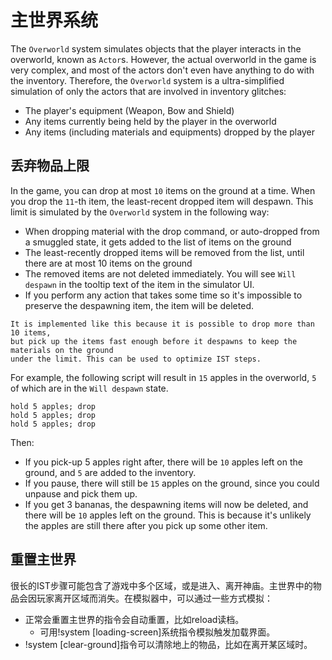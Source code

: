 # 主世界系统

The `Overworld` system simulates objects that the player interacts in the overworld,
known as `Actor`s. However, the actual overworld in the game is very complex, and
most of the actors don't even have anything to do with the inventory.
Therefore, the `Overworld` system is a ultra-simplified simulation of only
the actors that are involved in inventory glitches:

- The player's equipment (Weapon, Bow and Shield)
- Any items currently being held by the player in the overworld
- Any items (including materials and equipments) dropped by the player

## 丢弃物品上限
In the game, you can drop at most `10` items on the ground at a time.
When you drop the `11`-th item, the least-recent dropped item will despawn.
This limit is simulated by the `Overworld` system in the following way:

- When dropping material with the <skyb>drop</skyb> command, or auto-dropped
  from a smuggled state, it gets added to the list of items on the ground
- The least-recently dropped items will be removed from the list, until
  there are at most 10 items on the ground
- The removed items are not deleted immediately. You will see `Will despawn`
  in the tooltip text of the item in the simulator UI.
- If you perform any action that takes some time so it's impossible to preserve
  the despawning item, the item will be deleted.

```admonish tip
It is implemented like this because it is possible to drop more than 10 items,
but pick up the items fast enough before it despawns to keep the materials on the ground
under the limit. This can be used to optimize IST steps.
```

For example, the following script will result in `15` apples in the overworld,
`5` of which are in the `Will despawn` state.
```skybook
hold 5 apples; drop
hold 5 apples; drop
hold 5 apples; drop
```

Then:
- If you <skyb>pick-up 5 apples</skyb> right after, there will be `10` apples
  left on the ground, and `5` are added to the inventory.
- If you <skyb>pause</skyb>, there will still be `15` apples on the ground,
  since you could <skyb>unpause</skyb> and pick them up.
- If you <skyb>get 3 bananas</skyb>, the despawning items will now be deleted,
  and there will be `10` apples left on the ground. This is because it's unlikely
  the apples are still there after you pick up some other item.

## 重置主世界

很长的IST步骤可能包含了游戏中多个区域，或是进入、离开神庙。主世界中的物品会因玩家离开区域而消失。在模拟器中，可以通过一些方式模拟：

- 正常会重置主世界的指令会自动重置，比如<skyb>reload</skyb>读档。
    - 可用<skyb>!system [loading-screen]</skyb>系统指令模拟触发加载界面。
- <skyb>!system [clear-ground]</skyb>指令可以清除地上的物品，比如在离开某区域时。
